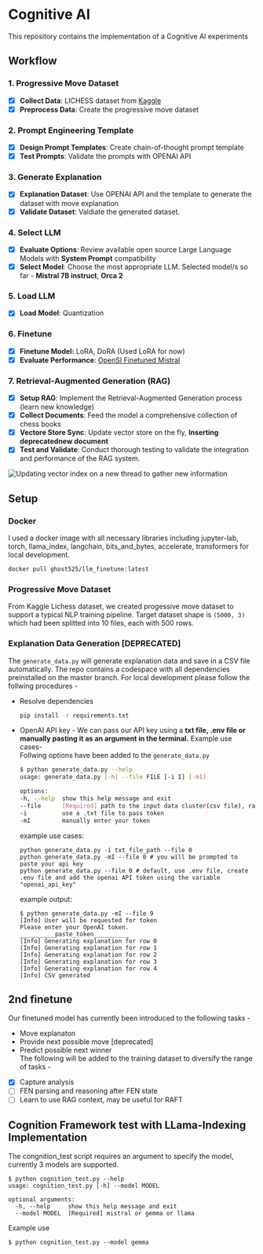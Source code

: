 # Cognitive AI

This repository contains the implementation of a Cognitive AI experiments

## Workflow

### 1. Progressive Move Dataset

- [x] **Collect Data**: LICHESS dataset from [Kaggle](https://www.kaggle.com/datasets/datasnaek/chess)
- [x] **Preprocess Data**: Create the progressive move dataset

### 2. Prompt Engineering Template

- [x] **Design Prompt Templates**: Create chain-of-thought prompt template
- [x] **Test Prompts**: Validate the prompts with OPENAI API

### 3. Generate Explanation

- [x] **Explanation Dataset**: Use OPENAI API and the template to generate the dataset with move explanation
- [x] **Validate Dataset**: Valdiate the generated dataset.

### 4. Select LLM

- [x] **Evaluate Options**: Review available open source Large Language Models with **System Prompt** compatibility
- [x] **Select Model**: Choose the most appropriate LLM. Selected model/s so far - **Mistral 7B instruct**, **Orca 2**  

### 5. Load LLM

- [x] **Load Model**: Quantization

### 6. Finetune

- [x] **Finetune Model:** LoRA, DoRA (Used LoRA for now)
- [x] **Evaluate Performance**: [OpenSI Finetuned Mistral](adnaan525/opensi_mistral_3tasks)

### 7. Retrieval-Augmented Generation (RAG)

- [x] **Setup RAG**: Implement the Retrieval-Augmented Generation process (learn new knowledge)
- [x] **Collect Documents**: Feed the model a comprehensive collection of chess books
- [x] **Vectore Store Sync**: Update vector store on the fly, **Inserting deprecatednew document**
- [x] **Test and Validate**: Conduct thorough testing to validate the integration and performance of the RAG system.

![Updating vector index on a new thread to gather new information](https://github.com/TheOpenSI/cognitive_AI_experiments/blob/master/RAG/RAG.png)

## Setup

### Docker
I used a docker image with all necessary libraries including jupyter-lab, torch, llama_index, langchain, bits_and_bytes, accelerate, transformers for local development.
```bash
docker pull ghost525/llm_finetune:latest
``` 

### Progressive Move Dataset
From Kaggle Lichess dataset, we created progessive move dataset to support a typical NLP training pipeline. Target dataset shape is ```(5000, 3)``` which had been splitted into 10 files, each with 500 rows.

### Explanation Data Generation [DEPRECATED]
The ```generate_data.py``` will generate explanation data and save in a CSV file automatically. The repo contains a codespace with all dependencies preinstalled on the master branch. For local development please follow the follwing procedures -   
- Resolve dependencies
    ```bash
    pip install -r requirements.txt
    ```
- OpenAI API key - We can pass our API key using a **txt file, .env file or manually pasting it as an argument in the terminal.** Example use cases-  
    Follwing options have been added to the ```generate_data.py```
    ```bash
    $ python generate_data.py --help
    usage: generate_data.py [-h] --file FILE [-i I] [-mI]

    options:
    -h, --help  show this help message and exit
    --file      [Required] path to the input data cluster(csv file), range 0-9(inclusive)
    -i          use a .txt file to pass token
    -mI         manually enter your token
    ```
    example use cases:
    ```
    python generate_data.py -i txt_file_path --file 0
    python generate_data.py -mI --file 0 # you will be prompted to paste your api key
    python generate_data.py --file 0 # default, use .env file, create .env file and add the openai API token using the variable "openai_api_key"
    ```
    example output:
    ```
    $ python generate_data.py -mI --file 9
    [Info] User will be requested for token
    Please enter your OpenAI token.
    __________paste_token__________
    [Info] Generating explanation for row 0
    [Info] Generating explanation for row 1
    [Info] Generating explanation for row 2
    [Info] Generating explanation for row 3
    [Info] Generating explanation for row 4
    [Info] CSV generated
    ```
## 2nd finetune
Our finetuned model has currently been introduced to the following tasks - 
- Move explanaton
- Provide next possible move [deprecated]
- Predict possible next winner  
The following will be added to the training dataset to diversify the range of tasks - 
- [x] Capture analysis
- [ ] FEN parsing and reasoning after FEN state
- [ ] Learn to use RAG context, may be useful for RAFT

## Cognition Framework test with LLama-Indexing Implementation
The congnition_test script requires an argument to specify the model, currently 3 models are supported.
```
$ python cognition_test.py --help
usage: cognition_test.py [-h] --model MODEL

optional arguments:
  -h, --help     show this help message and exit
  --model MODEL  [Required] mistral or gemma or llama
```
Example use
```
$ python cognition_test.py --model gemma
```
